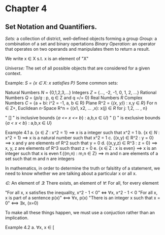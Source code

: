 # Chapter 4
## Set Notation and Quantifiers.

*Sets:* a collection of district, well-defined objects forming a group
*Group:* a combination of a set and binary opertations
*Binary Operation:*  an operator that operates on two operands and manipulates them to return a result.

We write x ∈ X s.t. x is an element of "X" 

*Universe:* The set of all possible objects that are considered for a given context. 

Example: _S = {x ∈ X: x satisfies P}_
Some common sets:

Natural Numbers _N_ = {0,1,2,3,...}
Integers _Z_ = {..., -2, -1, 0, 1, 2, ...}
Rational Numbers _Q_ = {_p/q_ : p, q ∈ Z and q =/= 0}
Real Numbers _R_
Complex Numbers _C_ = {a + bi: i^2 = -1, a, b ∈ R}
Plane R^2 = {_(x, y)_} : x,y ∈ _R_}
For n ∈ Z+, Euclidean _n_-Space R^n = {(x1, x2, ... ,x): x(j) ∈ _R_ for j: 1,2, ... , n}


" [] " is inclusive bounds {_a <= x <= b_} : a,b,x ∈ _U_}
" () " is exclusive bounds {_a < x < b_} : a,b,x ∈ _U_}

Example 4.1
a. {x ∈ _Z_ : x^2 = 1} ==> x is a integer such that x^2 = 1
b. {x ∈ _N_ : x^2 = 1} ==> x is a natural number such that x^2 = 1
c. {(x,y) ∈ R^2 : y = 0} ==> x and y are elements of R^2 such that y = 0
d. {(x,y,z) ∈ R^3 : z = 0} ==> x, y, z are elements of R^3 such thast z = 0
e. {x ∈ Z : x is even} ==> x is an integer such that x is even
f.{(m,n) : m,n ∈ Z} ==> m and n are elements of a set such that m and n are integers

In mathematics, in order to determine the truth or falsitity of a statement, we need to know whether we are talking about a particular x or all x.

_∈:_ An element of
_∃:_ There exists, an element of 
_∀:_ For all, for every element

"For all x, x satisfies the inequality, x^2 - 1 < 0" <=>  ∀x, x^2 - 1 < 0
"For all x, x is part of a sentence p(x)" <==> ∀x, p(x)
"There is an integer x such that x = 0" <==> ∃x, (x=0)

To make all these things happen, we must use a conjuction rather than an implication.

Example 4.2 
a. ∀x, x ∈ 
[
